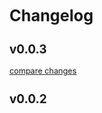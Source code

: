 # Changelog


## v0.0.3

[compare changes](https://github.com/casebeat/nuxt-contentful-pages/compare/v0.0.2...v0.0.3)

## v0.0.2


